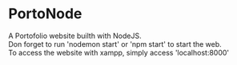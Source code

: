 # PortoNode
A Portofolio website builth with NodeJS. <br>
Don forget to run 'nodemon start' or 'npm start' to start the web. <br>
To access the website with xampp, simply access 'localhost:8000'
